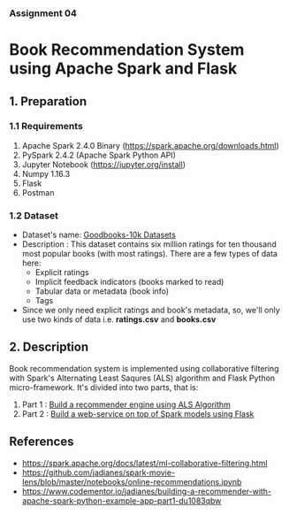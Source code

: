 ### Assignment 04
# Book Recommendation System using Apache Spark and Flask

## 1. Preparation
### 1.1 Requirements
1. Apache Spark 2.4.0 Binary (https://spark.apache.org/downloads.html)
2. PySpark 2.4.2 (Apache Spark Python API)
3. Jupyter Notebook (https://jupyter.org/install)
4. Numpy 1.16.3
5. Flask
6. Postman

### 1.2 Dataset
* Dataset's name: [Goodbooks-10k Datasets](https://github.com/zygmuntz/goodbooks-10k)
* Description : This dataset contains six million ratings for ten thousand most popular books (with most ratings). There are a few types of data here: 
    * Explicit ratings 
    * Implicit feedback indicators (books marked to read)
    * Tabular data or metadata (book info)
    * Tags
* Since we only need explicit ratings and book's metadata, so, we'll only use two kinds of data i.e. **ratings.csv** and **books.csv**

## 2. Description

Book recommendation system is implemented using collaborative filtering with Spark's Alternating Least Saqures (ALS) algorithm and Flask Python micro-framework. It's divided into two parts, that is:

1. Part 1 : [Build a recommender engine using ALS Algorithm](notebook/04%20-%20Recommendation%20System.ipynb) 
2. Part 2 : [Build a web-service on top of Spark models using Flask](recommendation-system.md)

## References
* https://spark.apache.org/docs/latest/ml-collaborative-filtering.html
* https://github.com/jadianes/spark-movie-lens/blob/master/notebooks/online-recommendations.ipynb
* https://www.codementor.io/jadianes/building-a-recommender-with-apache-spark-python-example-app-part1-du1083qbw